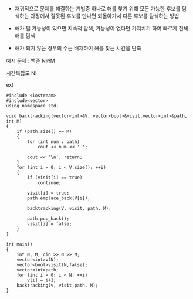 - 재귀적으로 문제를 해결하는 기법중 하나로 해를 찾기 위해 모든 가능한 후보를 탐색하는 과정에서 잘못된 후보를 만나면 되돌아가서 다른 후보를 탐색하는 방법

- 해가 될 가능성이 있으면 지속적 탐색, 가능성이 없다면 가지치기 하여 빠르게 전체 해를 탐색
- 해가  되지 않는 경우의 수는 배재하여 해를 찾는 시간을 단축

예시  문제 : 백준 N과M

시간복잡도  N!

ex)
```
#include <iostream>
#include<vector>
using namespace std;

void backtracking(vector<int>&V, vector<bool>&visit,vector<int>&path, int M)
{
	if (path.size() == M)
	{
		for (int num : path)
			cout << num << ' ';

		cout << '\n'; return;
	}
	for (int i = 0; i < V.size(); ++i)
	{
		if (visit[i] == true)
			continue;

		visit[i] = true;
		path.emplace_back(V[i]);

		backtracking(V, visit, path, M);

		path.pop_back();
		visit[i] = false;
	}
}

int main()
{
	int N, M; cin >> N >> M;
	vector<int>v(N);
	vector<bool>visit(N,false);
	vector<int>path;
	for (int i = 0; i < N; ++i)
		v[i] = i+1;
	backtracking(v, visit,path, M);
}
```